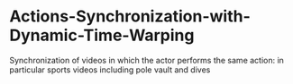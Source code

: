 # Actions-Synchronization-with-Dynamic-Time-Warping
 Synchronization of videos in which the actor performs the same action: in particular sports videos including pole vault and dives
